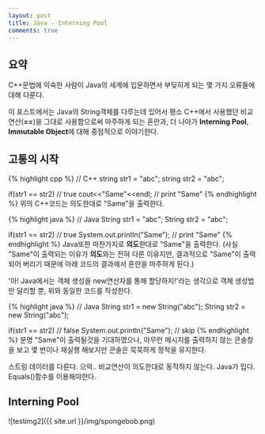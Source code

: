 ```yaml
---
layout: post
title: Java - Interning Pool
comments: true
---
```


## 요약

C++문법에 익숙한 사람이 Java의 세계에 입문하면서 부딪히게 되는 몇 가지 오류들에 대해 다룬다.

이 포스트에서는 Java의 String객체를 다루는데 있어서 평소 C++에서 사용했던 비교연산(**==**)을 그대로 사용함으로써 마주하게 되는 혼란과, 더 나아가 **Interning Pool**, **Immutable Object**에 대해 중점적으로 이야기한다.

## 고통의 시작

{% highlight cpp %}
// C++
string str1 = "abc";
string str2 = "abc";

if(str1 == str2) // true
  cout<<"Same"<<endl; // print "Same"
{% endhighlight %}
위의 C++코드는 의도한대로 "Same"을 출력한다.

{% highlight java %}
// Java
String str1 = "abc";
String str2 = "abc";

if(str1 == str2) // true
  System.out.println("Same"); // print "Same"
{% endhighlight %}
Java또한 마찬가지로 **의도**한대로 "Same"을 출력한다.
(사실 "Same"이 출력되는 이유가 **의도**와는 전혀 다른 이유지만, 결과적으로 "Same"이 출력되어 버리기 때문에 아래 코드의 결과에서 혼란을 마주하게 된다.)

'아! Java에서는 객체 생성을 new연산자를 통해 할당하지!'라는 생각으로 객체 생성법만 달리할 뿐, 위와 동일한 코드를 작성한다.

{% highlight java %}
// Java
String str1 = new String("abc");
String str2 = new String("abc");

if(str1 == str2) // false
  System.out.println("Same"); // skip
{% endhighlight %}
분명 "Same"이 출력될것을 기대하였으나, 아무런 메시지를 출력하지 않는 콘솔창을 보고 몇 번이나 재실행 해보지만 콘솔은 묵묵하게 정적을 유지한다.


스트링 데이터를 다룬다.
으억.. 비교연산이 의도한대로 동작하지 않는다. Java가 밉다.
Equals()함수를 이용해야한다.

## Interning Pool

![testimg2]({{ site.url }}/img/spongebob.png)


